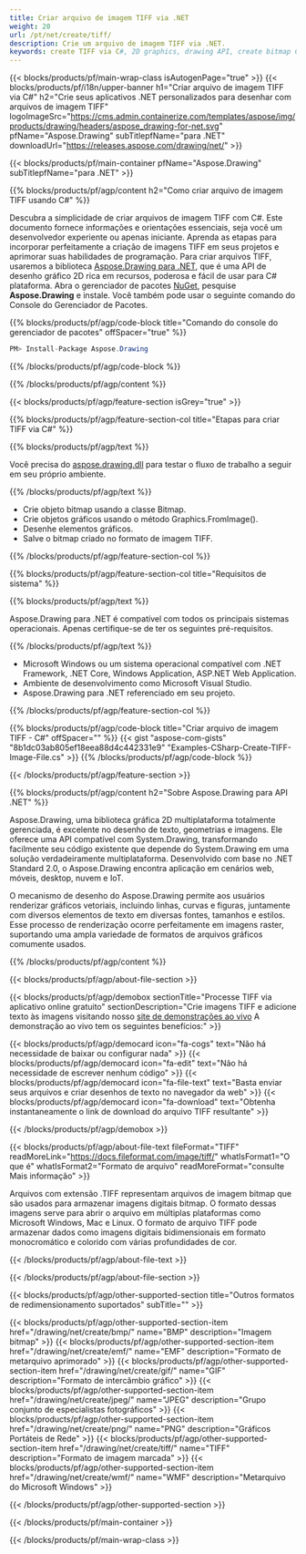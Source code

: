 ```yaml
---
title: Criar arquivo de imagem TIFF via .NET
weight: 20
url: /pt/net/create/tiff/
description: Crie um arquivo de imagem TIFF via .NET.
keywords: create TIFF via C#, 2D graphics, drawing API, create bitmap C#, Drawing para .NET, save bitmap, save TIFF image, cross-platform 2D graphic library, Bitmap class, vector graphics drawing, draw text, rendering raster images, TIFF image file
---
```


{{< blocks/products/pf/main-wrap-class isAutogenPage="true" >}}
{{< blocks/products/pf/i18n/upper-banner h1="Criar arquivo de imagem TIFF via C#" h2="Crie seus aplicativos .NET personalizados para desenhar com arquivos de imagem TIFF" logoImageSrc="https://cms.admin.containerize.com/templates/aspose/img/products/drawing/headers/aspose_drawing-for-net.svg" pfName="Aspose.Drawing" subTitlepfName="para .NET" downloadUrl="https://releases.aspose.com/drawing/net/" >}}

{{< blocks/products/pf/main-container pfName="Aspose.Drawing" subTitlepfName="para .NET" >}}


{{% blocks/products/pf/agp/content h2="Como criar arquivo de imagem TIFF usando C#" %}}

Descubra a simplicidade de criar arquivos de imagem TIFF com C#. Este documento fornece informações e orientações essenciais, seja você um desenvolvedor experiente ou apenas iniciante. Aprenda as etapas para incorporar perfeitamente a criação de imagens TIFF em seus projetos e aprimorar suas habilidades de programação. Para criar arquivos TIFF, usaremos a biblioteca [Aspose.Drawing para .NET](https://products.aspose.com/drawing/net), que é uma API de desenho gráfico 2D rica em recursos, poderosa e fácil de usar para C# plataforma. Abra o gerenciador de pacotes [NuGet](https://www.nuget.org/packages/aspose.drawing), pesquise **Aspose.Drawing** e instale. Você também pode usar o seguinte comando do Console do Gerenciador de Pacotes.

{{% blocks/products/pf/agp/code-block title="Comando do console do gerenciador de pacotes" offSpacer="true" %}}
```cs
PM> Install-Package Aspose.Drawing
```
{{% /blocks/products/pf/agp/code-block %}}

{{% /blocks/products/pf/agp/content %}}


{{< blocks/products/pf/agp/feature-section isGrey="true" >}}

{{% blocks/products/pf/agp/feature-section-col title="Etapas para criar TIFF via C#" %}}

{{% blocks/products/pf/agp/text %}}

Você precisa do [aspose.drawing.dll](https://downloads.aspose.com/drawing/net) para testar o fluxo de trabalho a seguir em seu próprio ambiente.

{{% /blocks/products/pf/agp/text %}}

+ Crie objeto bitmap usando a classe Bitmap.
+ Crie objetos gráficos usando o método Graphics.FromImage().
+ Desenhe elementos gráficos.
+ Salve o bitmap criado no formato de imagem TIFF.

{{% /blocks/products/pf/agp/feature-section-col %}}

{{% blocks/products/pf/agp/feature-section-col title="Requisitos de sistema" %}}

{{% blocks/products/pf/agp/text %}}

Aspose.Drawing para .NET é compatível com todos os principais sistemas operacionais. Apenas certifique-se de ter os seguintes pré-requisitos.

{{% /blocks/products/pf/agp/text %}}

- Microsoft Windows ou um sistema operacional compatível com .NET Framework, .NET Core, Windows Application, ASP.NET Web Application.
- Ambiente de desenvolvimento como Microsoft Visual Studio.
- Aspose.Drawing para .NET referenciado em seu projeto.

{{% /blocks/products/pf/agp/feature-section-col %}}

{{% blocks/products/pf/agp/code-block title="Criar arquivo de imagem TIFF - C#" offSpacer="" %}}
{{< gist "aspose-com-gists" "8b1dc03ab805ef18eea88d4c442331e9" "Examples-CSharp-Create-TIFF-Image-File.cs" >}}
{{% /blocks/products/pf/agp/code-block %}}

{{< /blocks/products/pf/agp/feature-section >}}


<!-- aboutfile Starts -->

{{% blocks/products/pf/agp/content h2="Sobre Aspose.Drawing para API .NET" %}}

Aspose.Drawing, uma biblioteca gráfica 2D multiplataforma totalmente gerenciada, é excelente no desenho de texto, geometrias e imagens. Ele oferece uma API compatível com System.Drawing, transformando facilmente seu código existente que depende do System.Drawing em uma solução verdadeiramente multiplataforma. Desenvolvido com base no .NET Standard 2.0, o Aspose.Drawing encontra aplicação em cenários web, móveis, desktop, nuvem e IoT.

O mecanismo de desenho do Aspose.Drawing permite aos usuários renderizar gráficos vetoriais, incluindo linhas, curvas e figuras, juntamente com diversos elementos de texto em diversas fontes, tamanhos e estilos. Esse processo de renderização ocorre perfeitamente em imagens raster, suportando uma ampla variedade de formatos de arquivos gráficos comumente usados.

{{% /blocks/products/pf/agp/content %}}


{{< blocks/products/pf/agp/about-file-section >}}

{{< blocks/products/pf/agp/demobox sectionTitle="Processe TIFF via aplicativo online gratuito" sectionDescription="Crie imagens TIFF e adicione texto às imagens visitando nosso [site de demonstrações ao vivo](https://products.aspose.app/drawing) A demonstração ao vivo tem os seguintes benefícios:" >}}

{{< blocks/products/pf/agp/democard icon="fa-cogs" text="Não há necessidade de baixar ou configurar nada" >}}
{{< blocks/products/pf/agp/democard icon="fa-edit" text="Não há necessidade de escrever nenhum código" >}}
{{< blocks/products/pf/agp/democard icon="fa-file-text" text="Basta enviar seus arquivos e criar desenhos de texto no navegador da web" >}}
{{< blocks/products/pf/agp/democard icon="fa-download" text="Obtenha instantaneamente o link de download do arquivo TIFF resultante" >}}

{{< /blocks/products/pf/agp/demobox >}}

{{< blocks/products/pf/agp/about-file-text fileFormat="TIFF" readMoreLink="https://docs.fileformat.com/image/tiff/" whatIsFormat1="O que é" whatIsFormat2="Formato de arquivo" readMoreFormat="consulte Mais informação" >}}

Arquivos com extensão .TIFF representam arquivos de imagem bitmap que são usados ​​para armazenar imagens digitais bitmap. O formato dessas imagens serve para abrir o arquivo em múltiplas plataformas como Microsoft Windows, Mac e Linux. O formato de arquivo TIFF pode armazenar dados como imagens digitais bidimensionais em formato monocromático e colorido com várias profundidades de cor.

{{< /blocks/products/pf/agp/about-file-text >}}

{{< /blocks/products/pf/agp/about-file-section >}}

<!-- aboutfile Ends -->


{{< blocks/products/pf/agp/other-supported-section title="Outros formatos de redimensionamento suportados" subTitle="" >}}

{{< blocks/products/pf/agp/other-supported-section-item href="/drawing/net/create/bmp/" name="BMP" description="Imagem bitmap" >}}
{{< blocks/products/pf/agp/other-supported-section-item href="/drawing/net/create/emf/" name="EMF" description="Formato de metarquivo aprimorado" >}}
{{< blocks/products/pf/agp/other-supported-section-item href="/drawing/net/create/gif/" name="GIF" description="Formato de intercâmbio gráfico" >}}
{{< blocks/products/pf/agp/other-supported-section-item href="/drawing/net/create/jpeg/" name="JPEG" description="Grupo conjunto de especialistas fotográficos" >}}
{{< blocks/products/pf/agp/other-supported-section-item href="/drawing/net/create/png/" name="PNG" description="Gráficos Portáteis de Rede" >}}
{{< blocks/products/pf/agp/other-supported-section-item href="/drawing/net/create/tiff/" name="TIFF" description="Formato de imagem marcada" >}}
{{< blocks/products/pf/agp/other-supported-section-item href="/drawing/net/create/wmf/" name="WMF" description="Metarquivo do Microsoft Windows" >}}


{{< /blocks/products/pf/agp/other-supported-section >}}

{{< /blocks/products/pf/main-container >}}

{{< /blocks/products/pf/main-wrap-class >}}
